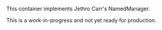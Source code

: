 This container implements Jethro Carr's NamedManager.

This is a work-in-progress and not yet ready for production.
